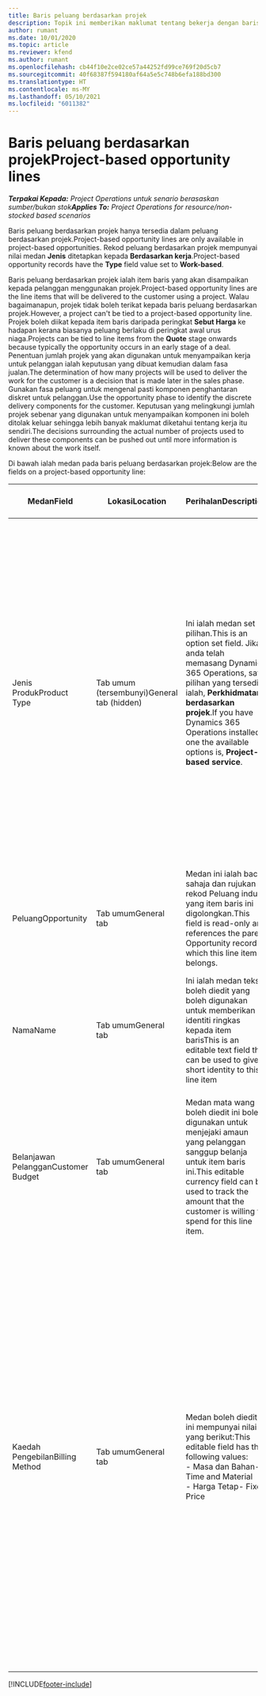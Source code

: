```yaml
---
title: Baris peluang berdasarkan projek
description: Topik ini memberikan maklumat tentang bekerja dengan baris peluang berdasarkan projek.
author: rumant
ms.date: 10/01/2020
ms.topic: article
ms.reviewer: kfend
ms.author: rumant
ms.openlocfilehash: cb44f10e2ce02ce57a44252fd99ce769f20d5cb7
ms.sourcegitcommit: 40f68387f594180af64a5e5c748b6efa188bd300
ms.translationtype: HT
ms.contentlocale: ms-MY
ms.lasthandoff: 05/10/2021
ms.locfileid: "6011382"
---
```

# <a name="project-based-opportunity-lines"></a><span data-ttu-id="f5b49-103">Baris peluang berdasarkan projek</span><span class="sxs-lookup"><span data-stu-id="f5b49-103">Project-based opportunity lines</span></span>

<span data-ttu-id="f5b49-104">_**Terpakai Kepada:** Project Operations untuk senario berasaskan sumber/bukan stok_</span><span class="sxs-lookup"><span data-stu-id="f5b49-104">_**Applies To:** Project Operations for resource/non-stocked based scenarios_</span></span>


<span data-ttu-id="f5b49-105">Baris peluang berdasarkan projek hanya tersedia dalam peluang berdasarkan projek.</span><span class="sxs-lookup"><span data-stu-id="f5b49-105">Project-based opportunity lines are only available in project-based opportunities.</span></span> <span data-ttu-id="f5b49-106">Rekod peluang berdasarkan projek mempunyai nilai medan **Jenis** ditetapkan kepada **Berdasarkan kerja**.</span><span class="sxs-lookup"><span data-stu-id="f5b49-106">Project-based opportunity records have the **Type** field value set to **Work-based**.</span></span>

<span data-ttu-id="f5b49-107">Baris peluang berdasarkan projek ialah item baris yang akan disampaikan kepada pelanggan menggunakan projek.</span><span class="sxs-lookup"><span data-stu-id="f5b49-107">Project-based opportunity lines are the line items that will be delivered to the customer using a project.</span></span> <span data-ttu-id="f5b49-108">Walau bagaimanapun, projek tidak boleh terikat kepada baris peluang berdasarkan projek.</span><span class="sxs-lookup"><span data-stu-id="f5b49-108">However, a project can't be tied to a project-based opportunity line.</span></span> <span data-ttu-id="f5b49-109">Projek boleh diikat kepada item baris daripada peringkat **Sebut Harga** ke hadapan kerana biasanya peluang berlaku di peringkat awal urus niaga.</span><span class="sxs-lookup"><span data-stu-id="f5b49-109">Projects can be tied to line items from the **Quote** stage onwards because typically the opportunity occurs in an early stage of a deal.</span></span> <span data-ttu-id="f5b49-110">Penentuan jumlah projek yang akan digunakan untuk menyampaikan kerja untuk pelanggan ialah keputusan yang dibuat kemudian dalam fasa jualan.</span><span class="sxs-lookup"><span data-stu-id="f5b49-110">The determination of how many projects will be used to deliver the work for the customer is a decision that is made later in the sales phase.</span></span> <span data-ttu-id="f5b49-111">Gunakan fasa peluang untuk mengenal pasti komponen penghantaran diskret untuk pelanggan.</span><span class="sxs-lookup"><span data-stu-id="f5b49-111">Use the opportunity phase to identify the discrete delivery components for the customer.</span></span> <span data-ttu-id="f5b49-112">Keputusan yang melingkungi jumlah projek sebenar yang digunakan untuk menyampaikan komponen ini boleh ditolak keluar sehingga lebih banyak maklumat diketahui tentang kerja itu sendiri.</span><span class="sxs-lookup"><span data-stu-id="f5b49-112">The decisions surrounding the actual number of projects used to deliver these components can be pushed out until more information is known about the work itself.</span></span>

<span data-ttu-id="f5b49-113">Di bawah ialah medan pada baris peluang berdasarkan projek:</span><span class="sxs-lookup"><span data-stu-id="f5b49-113">Below are the fields on a project-based opportunity line:</span></span>

| <span data-ttu-id="f5b49-114">**Medan**</span><span class="sxs-lookup"><span data-stu-id="f5b49-114">**Field**</span></span> | <span data-ttu-id="f5b49-115">**Lokasi**</span><span class="sxs-lookup"><span data-stu-id="f5b49-115">**Location**</span></span> | <span data-ttu-id="f5b49-116">**Perihalan**</span><span class="sxs-lookup"><span data-stu-id="f5b49-116">**Description**</span></span> | <span data-ttu-id="f5b49-117">**Kesan hiliran**</span><span class="sxs-lookup"><span data-stu-id="f5b49-117">**Downstream impact**</span></span> |
| --- | --- | --- | --- |
| <span data-ttu-id="f5b49-118">Jenis Produk</span><span class="sxs-lookup"><span data-stu-id="f5b49-118">Product Type</span></span> | <span data-ttu-id="f5b49-119">Tab umum (tersembunyi)</span><span class="sxs-lookup"><span data-stu-id="f5b49-119">General tab (hidden)</span></span> | <span data-ttu-id="f5b49-120">Ini ialah medan set pilihan.</span><span class="sxs-lookup"><span data-stu-id="f5b49-120">This is an option set field.</span></span> <span data-ttu-id="f5b49-121">Jika anda telah memasang Dynamics 365 Operations, satu pilihan yang tersedia ialah, **Perkhidmatan berdasarkan projek**.</span><span class="sxs-lookup"><span data-stu-id="f5b49-121">If you have Dynamics 365 Operations installed, one the available options is, **Project-based service**.</span></span>  | <span data-ttu-id="f5b49-122">Nilai medan ini ditetapkan kepada **Peluang berdasarkan projek** apabila anda mencipta baris peluang berdasarkan projek daripada grid baris berdasarkan projek pada Peluang.</span><span class="sxs-lookup"><span data-stu-id="f5b49-122">The value of this field is set to **Project-based service** when you create the project-based opportunity line from the project-based lines grid on the Opportunity.</span></span> <br> <span data-ttu-id="f5b49-123">Jika anda mengubah atau menulis ganti nilai ini, kefungsian projek tidak akan didayakan pada item baris berdasarkan projek anda.</span><span class="sxs-lookup"><span data-stu-id="f5b49-123">If you change or override this value, the project functionality won't be enabled on your project-based line items.</span></span> |
| <span data-ttu-id="f5b49-124">Peluang</span><span class="sxs-lookup"><span data-stu-id="f5b49-124">Opportunity</span></span> | <span data-ttu-id="f5b49-125">Tab umum</span><span class="sxs-lookup"><span data-stu-id="f5b49-125">General tab</span></span> | <span data-ttu-id="f5b49-126">Medan ini ialah baca sahaja dan rujukan rekod Peluang induk yang item baris ini digolongkan.</span><span class="sxs-lookup"><span data-stu-id="f5b49-126">This field is read-only and references the parent Opportunity record to which this line item belongs.</span></span> | <span data-ttu-id="f5b49-127">Tiada kesan hiliran bagi medan ini.</span><span class="sxs-lookup"><span data-stu-id="f5b49-127">There is no downstream impact of this field.</span></span> |
| <span data-ttu-id="f5b49-128">Nama</span><span class="sxs-lookup"><span data-stu-id="f5b49-128">Name</span></span> | <span data-ttu-id="f5b49-129">Tab umum</span><span class="sxs-lookup"><span data-stu-id="f5b49-129">General tab</span></span> | <span data-ttu-id="f5b49-130">Ini ialah medan teks boleh diedit yang boleh digunakan untuk memberikan identiti ringkas kepada item baris</span><span class="sxs-lookup"><span data-stu-id="f5b49-130">This is an editable text field that can be used to give a short identity to this line item</span></span> | <span data-ttu-id="f5b49-131">Nilai ini dibawa ke dalam baris sebut harga apabila anda mencipta sebut harga daripada peluang ini</span><span class="sxs-lookup"><span data-stu-id="f5b49-131">This value is carried over to the quote line when you create a quote from this opportunity</span></span> |
| <span data-ttu-id="f5b49-132">Belanjawan Pelanggan</span><span class="sxs-lookup"><span data-stu-id="f5b49-132">Customer Budget</span></span> | <span data-ttu-id="f5b49-133">Tab umum</span><span class="sxs-lookup"><span data-stu-id="f5b49-133">General tab</span></span> | <span data-ttu-id="f5b49-134">Medan mata wang boleh diedit ini boleh digunakan untuk menjejaki amaun yang pelanggan sanggup belanja untuk item baris ini.</span><span class="sxs-lookup"><span data-stu-id="f5b49-134">This editable currency field can be used to track the amount that the customer is willing to spend for this line item.</span></span> | <span data-ttu-id="f5b49-135">Nilai ini dibawa ke dalam medan yang sepadan pada baris sebut harga apabila anda mencipta sebut harga daripada peluang ini</span><span class="sxs-lookup"><span data-stu-id="f5b49-135">This value is carried over to the corresponding field on the quote line when you create a quote from this opportunity</span></span> |
| <span data-ttu-id="f5b49-136">Kaedah Pengebilan</span><span class="sxs-lookup"><span data-stu-id="f5b49-136">Billing Method</span></span> | <span data-ttu-id="f5b49-137">Tab umum</span><span class="sxs-lookup"><span data-stu-id="f5b49-137">General tab</span></span> | <span data-ttu-id="f5b49-138">Medan boleh diedit ini mempunyai nilai yang berikut:</span><span class="sxs-lookup"><span data-stu-id="f5b49-138">This editable field has the following values:</span></span></br><span data-ttu-id="f5b49-139">- Masa dan Bahan</span><span class="sxs-lookup"><span data-stu-id="f5b49-139">- Time and Material</span></span></br><span data-ttu-id="f5b49-140">- Harga Tetap</span><span class="sxs-lookup"><span data-stu-id="f5b49-140">- Fixed Price</span></span> | <span data-ttu-id="f5b49-141">Nilai ini dibawa ke dalam medan yang sepadan pada baris sebut harga apabila anda mencipta sebut harga daripada peluang ini.</span><span class="sxs-lookup"><span data-stu-id="f5b49-141">This value is carried over to the corresponding field on the quote line when you create a quote from this opportunity.</span></span> <span data-ttu-id="f5b49-142">Selepas baris sebut harga dicipta, medan dikunci dan tidak boleh diubah.</span><span class="sxs-lookup"><span data-stu-id="f5b49-142">After the quote line is created, the field is locked and can't be changed.</span></span> <span data-ttu-id="f5b49-143">Peruntukkan nilai medan ini setepat yang mungkin.</span><span class="sxs-lookup"><span data-stu-id="f5b49-143">Assign this field value as accurately as possible.</span></span> <span data-ttu-id="f5b49-144">Jika anda perlu mengubah nilai medan ini pada baris sebut harga, padamkan dan cipta semula baris sebut harga.</span><span class="sxs-lookup"><span data-stu-id="f5b49-144">If you need to change the value of this field on the quote line, delete and re-create the quote line.</span></span> |


[!INCLUDE[footer-include](../includes/footer-banner.md)]